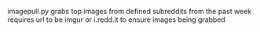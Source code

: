 imagepull.py grabs top images from defined subreddits from the past week
requires url to be imgur or i.redd.it to ensure images being grabbed 
